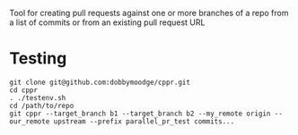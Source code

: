 Tool for creating pull requests against one or more branches of a repo from a list of commits or from an existing pull request URL

# Testing #

    git clone git@github.com:dobbymoodge/cppr.git
    cd cppr
    . ./testenv.sh
    cd /path/to/repo
    git cppr --target_branch b1 --target_branch b2 --my_remote origin --our_remote upstream --prefix parallel_pr_test commits...
